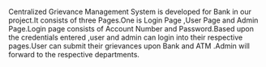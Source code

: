 Centralized Grievance  Management System is developed for Bank in our project.It consists of three Pages.One is Login Page ,User Page and Admin Page.Login page consists of Account Number and Password.Based upon the credentials entered ,user and admin can login into their respective pages.User can submit their grievances upon Bank and ATM .Admin will forward to the respective departments.
